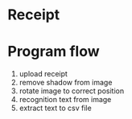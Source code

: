 # Receipt

# Program flow 
1. upload receipt
2. remove shadow from image
3. rotate image to correct position
4. recognition text from image
5. extract text to csv file